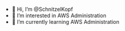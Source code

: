 - 👋 Hi, I’m @SchnitzelKopf
- 👀 I’m interested in AWS Administration
- 🌱 I’m currently learning AWS Administration

<!---
SchnitzelKopf/SchnitzelKopf is a ✨ special ✨ repository because its `README.md` (this file) appears on your GitHub profile.
You can click the Preview link to take a look at your changes.
--->
